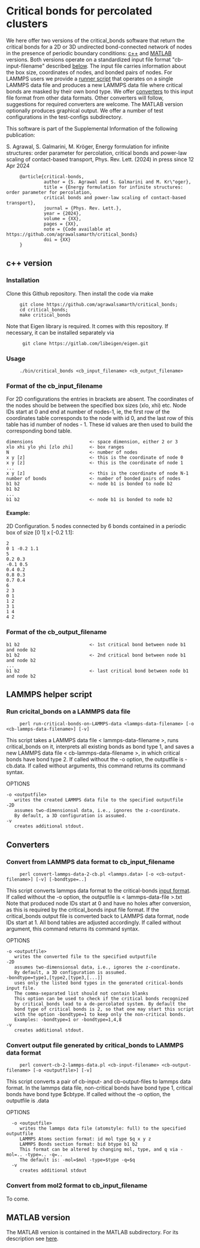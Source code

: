 # Critical bonds for percolated clusters

We here offer two versions of the critical_bonds software that return the critical bonds for a 2D or 3D undirected bond-connected network of nodes in the presence of periodic boundary conditions: [c++](#c++) and [MATLAB](#MATLAB) versions. Both versions operate on a standardized input file format "cb-input-filename" described [below](#input). The input file carries information about the box size, coordinates of nodes, and bonded pairs of nodes. For LAMMPS users we provide a [runner script](#RUN) that operates on a single LAMMPS data file and produces a new LAMMPS data file where critical bonds are masked by their own bond type. We offer [converters](#converters) to this input file format from other data formats. Other converters will follow, suggestions for required converters are welcome. The MATLAB version optionally produces graphical output. We offer a number of test configurations in the test-configs subdirectory. 

This software is part of the Supplemental Information of the following publication: 

S. Agrawal, S. Galmarini, M. Kröger, 
Energy formulation for infinite structures: order parameter for percolation, critical bonds and power-law scaling of contact-based transport,
Phys. Rev. Lett. (2024) in press since 12 Apr 2024

         @article{critical-bonds,
                  author = {S. Agrawal and S. Galmarini and M. Kr\"oger}, 
                  title = {Energy formulation for infinite structures: order parameter for percolation, 
                  critical bonds and power-law scaling of contact-based transport},
                  journal = {Phys. Rev. Lett.},
                  year = {2024},
                  volume = {XX},
                  pages = {XX},
                  note = {Code available at https://github.com/agrawalsamarth/critical_bonds}
                  doi = {XX} 
         }

## c++ version<a name="c++">

### Installation

Clone this Github repository. Then install the code via make

         git clone https://github.com/agrawalsamarth/critical_bonds;
         cd critical_bonds; 
         make critical_bonds

Note that Eigen library is required. It comes with this repository. If necessary, it can be installed separately via 

          git clone https://gitlab.com/libeigen/eigen.git

### Usage

         ./bin/critical_bonds <cb_input_filename> <cb_output_filename>

### Format of the cb_input_filename<a name=input>

For 2D configurations the entries in brackets are absent. The coordinates of the nodes should be between the specified box sizes (xlo, xhi) etc. Node IDs start at 0 and end at number of nodes-1, ie, the first row of the coordinates table corresponds to the node with id 0, and the last row of this table has id number of nodes - 1. These id values are then used to build the corresponding bond table.

    dimensions                     <- space dimension, either 2 or 3
    xlo xhi ylo yhi [zlo zhi]      <- box ranges
    N                              <- number of nodes
    x y [z]                        <- this is the coordinate of node 0
    x y [z]                        <- this is the coordinate of node 1
    ...
    x y [z]                        <- this is the coordinate of node N-1
    number of bonds                <- number of bonded pairs of nodes
    b1 b2                          <- node b1 is bonded to node b2
    b1 b2                          
    ...
    b1 b2                          <- node b1 is bonded to node b2

#### Example: 

2D Configuration. 5 nodes connected by 6 bonds contained in a periodic box of size [0 1] x [-0.2 1.1]:

    2
    0 1 -0.2 1.1
    5
    0.2 0.3  
    -0.1 0.5 
    0.4 0.2 
    0.8 0.3
    0.7 0.4
    6
    2 3
    0 1
    1 2
    3 1 
    1 4
    4 2

### Format of the cb_output_filename

    b1 b2                          <- 1st critical bond between node b1 and node b2
    b1 b2                          <- 2nd critical bond between node b1 and node b2
    ...
    b1 b2                          <- last critical bond between node b1 and node b2

## LAMMPS helper script

### Run cricital_bonds on a LAMMPS data file<a name="RUN">

         perl run-critical-bonds-on-LAMMPS-data <lammps-data-filename> [-o <cb-lammps-data-filename>] [-v]

This script takes a LAMMPS data file < lammps-data-filename >, runs critical_bonds on it,
interprets all existing bonds as bond type 1, and saves a new LAMMPS data
file < cb-lammps-data-filename >, in which critical bonds have bond type 2.
If called without the -o option, the outputfile is <lammps-data-filename>-cb.data.
If called without arguments, this command returns its command syntax. 

OPTIONS

    -o <outputfile>
       writes the created LAMMPS data file to the specified outputfile
    -2D
       assumes two-dimensionsal data, i.e., ignores the z-coordinate.
       By default, a 3D configuration is assumed.
    -v
       creates additional stdout.

## Converters<a name="converters">

### Convert from LAMMPS data format to cb_input_filename

         perl convert-lammps-data-2-cb.pl <lammps.data> [-o <cb-output-filename>] [-v] [-bondtype=..]

This script converts lammps data format to the critical-bonds [input format](#input).
If called without the -o option, the outputfile is < lammps-data-file >.txt
Note that produced node IDs start at 0 and have no holes after conversion, as this
is required by the critical_bonds input file format. If the critical_bonds
output file is converted back to LAMMPS data format, node IDs start at 1.
All bond tables are adjusted accordingly. If called without argument, this command returns its command syntax. 

OPTIONS

    -o <outputfile>
       writes the converted file to the specified outputfile
    -2D
       assumes two-dimensionsal data, i.e., ignores the z-coordinate.
       By default, a 3D configuration is assumed.
    -bondtype=type1,[type2,[type3,[...]]
       uses only the listed bond types in the generated critical-bonds input file.
       The comma-separated list should not contain blanks
       This option can be used to check if the critical bonds recognized
       by critical_bonds lead to a de-percolated system. By default the
       bond type of critical bonds is 2, so that one may start this script
       with the option -bondtype=1 to keep only the non-critical bonds.
       Examples: -bondtype=1 or -bondtype=1,4,8
    -v
       creates additional stdout.

### Convert output file generated by critical_bonds to LAMMPS data format

         perl convert-cb-2-lammps-data.pl <cb-input-filename> <cb-output-filename> [-o <outputfile>] [-v]

This script converts a pair of cb-input- and cb-output-files to lammps data format.
In the lammps data file, non-critical bonds have bond type 1, critical bonds have bond type $cbtype.
If called without the -o option, the outputfile is <cb-output-filename>.data

OPTIONS

      -o <outputfile>
         writes the lammps data file (atomstyle: full) to the specified outputfile
         LAMMPS Atoms section format: id mol type $q x y z
         LAMMPS Bonds section format: bid btype b1 b2
         This format can be altered by changing mol, type, and q via -mol=.. -type=.. -q=..
         The default is: -mol=$mol -type=$type -q=$q
      -v
         creates additional stdout

### Convert from mol2 format to cb_input_filename

To come.

## MATLAB version<a name="MATLAB">

The MATLAB version is contained in the MATLAB subdirectory. For its description see [here](MATLAB).
